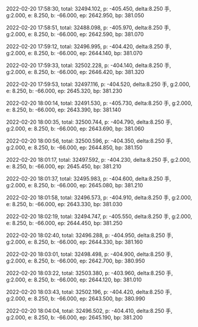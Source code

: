 2022-02-20 17:58:30, total: 32494.102, p: -405.450, delta:8.250 手, g:2.000, e: 8.250, b: -66.000, ep: 2642.950, bp: 381.050

2022-02-20 17:58:51, total: 32488.098, p: -405.970, delta:8.250 手, g:2.000, e: 8.250, b: -66.000, ep: 2642.590, bp: 381.070

2022-02-20 17:59:12, total: 32496.995, p: -404.420, delta:8.250 手, g:2.000, e: 8.250, b: -66.000, ep: 2644.140, bp: 381.070

2022-02-20 17:59:33, total: 32502.228, p: -404.140, delta:8.250 手, g:2.000, e: 8.250, b: -66.000, ep: 2646.420, bp: 381.320

2022-02-20 17:59:53, total: 32497.116, p: -404.520, delta:8.250 手, g:2.000, e: 8.250, b: -66.000, ep: 2645.320, bp: 381.230

2022-02-20 18:00:14, total: 32491.530, p: -405.730, delta:8.250 手, g:2.000, e: 8.250, b: -66.000, ep: 2643.390, bp: 381.140

2022-02-20 18:00:35, total: 32500.744, p: -404.790, delta:8.250 手, g:2.000, e: 8.250, b: -66.000, ep: 2643.690, bp: 381.060

2022-02-20 18:00:56, total: 32500.596, p: -404.350, delta:8.250 手, g:2.000, e: 8.250, b: -66.000, ep: 2644.850, bp: 381.150

2022-02-20 18:01:17, total: 32497.592, p: -404.230, delta:8.250 手, g:2.000, e: 8.250, b: -66.000, ep: 2645.450, bp: 381.210

2022-02-20 18:01:37, total: 32495.983, p: -404.600, delta:8.250 手, g:2.000, e: 8.250, b: -66.000, ep: 2645.080, bp: 381.210

2022-02-20 18:01:58, total: 32496.573, p: -404.910, delta:8.250 手, g:2.000, e: 8.250, b: -66.000, ep: 2643.330, bp: 381.030

2022-02-20 18:02:19, total: 32494.747, p: -405.550, delta:8.250 手, g:2.000, e: 8.250, b: -66.000, ep: 2644.450, bp: 381.250

2022-02-20 18:02:40, total: 32496.288, p: -404.950, delta:8.250 手, g:2.000, e: 8.250, b: -66.000, ep: 2644.330, bp: 381.160

2022-02-20 18:03:01, total: 32498.498, p: -404.900, delta:8.250 手, g:2.000, e: 8.250, b: -66.000, ep: 2642.700, bp: 380.950

2022-02-20 18:03:22, total: 32503.380, p: -403.960, delta:8.250 手, g:2.000, e: 8.250, b: -66.000, ep: 2644.120, bp: 381.010

2022-02-20 18:03:43, total: 32502.196, p: -404.420, delta:8.250 手, g:2.000, e: 8.250, b: -66.000, ep: 2643.500, bp: 380.990

2022-02-20 18:04:04, total: 32496.502, p: -404.410, delta:8.250 手, g:2.000, e: 8.250, b: -66.000, ep: 2645.190, bp: 381.200